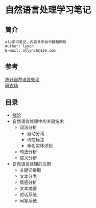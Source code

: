 自然语言处理学习笔记
==================
## 简介
    nlp学习笔记，内容多来自书籍和网络
    Author: lynch
    E-mail: aflynch@126.com
## 参考
[统计自然语言处理](https://book.douban.com/subject/25746399/)   
[码农场](http://www.hankcs.com/)
## 目录
* [绪论](https://github.com/af1ynch/nlp-notebook/tree/master)
* 自然语言处理中的关键技术
    * 词法分析
        * 自动分词
        * 词性标注
        * 命名实体识别
    * 句法分析
    * 语义分析
* 自然语言处理的应用
    * 关键词提取
    * 文本分类
    * 情感分析
    * 文本摘要
    * 对话系统
    * 问答系统
